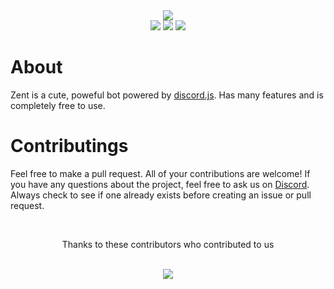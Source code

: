 <div align="center">
  <img src="https://i.postimg.cc/FKqjzDCy/New-Project-2.png">
  <div>
    <a href="./LICENSE"><img src="https://img.shields.io/badge/license-CC--BY--NC--SA--4.0-black?logo=bookstack&logoColor=white"></a>
    <img src="https://img.shields.io/github/commit-activity/m/zent-playground/zent-bot/main?logo=github" />
    <a href="https://discord.gg/mk7QrzZaPh"><img src="https://img.shields.io/discord/1127854927654428762?logo=discord&logoColor=white" /></a>
  </div>
</div>

# About
Zent is a cute, poweful bot powered by [discord.js]("https://discord.js.org"). Has many features and is completely free to use.

# Contributings
Feel free to make a pull request. All of your contributions are welcome! If you have any questions about the project, feel free to ask us on [Discord](https://discord.gg/mk7QrzZaPh). Always check to see if one already exists before creating an issue or pull request.
<div align="center">
  <br />
  <p>Thanks to these contributors who contributed to us</p>
  <br />
  <a href="https://github.com/zent-playground/zent-bot/graphs/contributors">
    <img src="https://contrib.rocks/image?repo=zent-playground/zent-bot" />
  </a>
</div>
